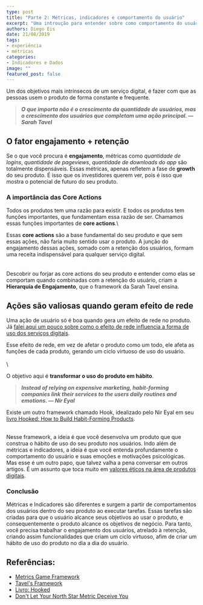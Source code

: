 ```yaml
---
type: post
title: "Parte 2: Métricas, indicadores e comportamento do usuário"
excerpt: "Uma introução para entender sobre como comportamento do usuário gera indicadores"
authors: Diego Eis
date: 21/08/2019
tags: 
- experiência
- métricas
categories:
- Indicadores e Dados
image: ""
featured_post: false
---
```



Um dos objetivos mais intrínsecos de um serviço digital, é fazer com que 
as pessoas usem o produto de forma constante e frequente.

> ***O que importa não é o crescimento da quantidade de usuários, mas o
> crescimento dos usuários que completam uma ação principal. ― Sarah
> Tavel***

O fator engajamento + retenção
------------------------------

Se o que você procura é **engajamento**, métricas como *quantidade de
logins*, *quantidade de pageviews*, *quantidade de downloads do app* são
totalmente dispensáveis. Essas métricas, apenas refletem a fase de
**growth** do seu produto. É isso que os investidores querem ver, pois é
isso que mostra o potencial de futuro do seu produto.

### 

###  A importância das Core Actions

Todos os produtos tem uma razão para existir. E todos os produtos tem
funções importantes, que fundamentam essa razão de ser. Chamamos essas
funções importantes de **core actions**.\

Essas **core actions** são a base fundamental do seu produto e que sem
essas ações, não faria muito sentido usar o produto. A junção do
engajamento dessas ações, somado com a retenção dos usuários, formam uma
receita indispensável para qualquer serviço digital.\
\
\
Descobrir ou forjar as core actions do seu produto e entender como elas
se comportam quando combinadas com a retenção do usuário, criam a
**Hierarquia de Engajamento**, que o framework da Sarah Tavel ensina.

### 

Ações são valiosas quando geram efeito de rede
----------------------------------------------

Uma ação de usuário só é boa quando gera um efeito de rede no produto.
Já [falei aqui um pouco sobre como o efeito de rede influencia a forma de uso dos serviços digitais](https://diegoeis.com/service-dominant-logic-marketing#network-effect-e-produtos-como-plataformas).

Esse efeito de rede, em vez de afetar o produto como um todo, ele afeta
as funções de cada produto, gerando um ciclo virtuoso de uso do
usuário.\
\
\

O objetivo aqui é **transformar o uso do produto em hábito**.

> ***Instead of relying on expensive marketing, habit-forming companies
> link their services to the users daily routines and emotions. ― Nir
> Eyal***

Existe um outro framework chamado Hook, idealizado pelo Nir Eyal em seu
[livro Hooked: How to Build Habit-Forming
Products](https://amzn.to/2SIQNNE).

\
Nesse framework, a ideia é que você desenvolva um produto que que
construa o hábito de uso do seu produto nos usuários. Indo além de
métricas e indicadores, a ideia é que você entenda profundamente o
comportamento do usuário e suas emoções e motivações psicológicas. Mas
esse é um outro papo, que talvez valha a pena conversar em outros
artigos. É um assunto que toca muito em [valores éticos na área de
produtos digitais](https://diegoeis.com/etica-em-produtos-digitais/).

###  Conclusão

Métricas e Indicadores são diferentes e surgem a partir de
comportamentos dos usuários dentro do seu produto ao executar tarefas.
Essas tarefas são criadas para que o usuário alcance seus objetivos ao
usar o produto, e consequentemente o produto alcance os objetivos de
negócio. Para tanto, você precisa trabalhar o engajamento dos usuários,
atrelado à retenção, criando assim funcionalidades que criam um ciclo
virtuoso, afim de criar um hábito de uso do produto no dia a dia do
usuário.

Referências:
------------

- [Metrics Game Framework](https://hackernoon.com/metrics-game-framework-5e3dce1be8ac)
- [Tavel\'s Framework](https://medium.com/@sarahtavel/the-hierarchy-of-engagement-expanded-648329d60804)
- [Livro: Hooked](https://amzn.to/2SIQNNE) 
- [Don\'t Let Your North Star Metric Deceive You](https://www.reforge.com/blog/north-star-metric-growth)

